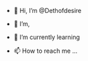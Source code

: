 - 👋 Hi, I’m @Dethofdesire
- 👀 I’m, 
- 🌱 I’m currently learning 

- 📫 How to reach me ...

<!---
Dethofdesire/Dethofdesire is a ✨ special Shalynne444@gmail.com repository because its `README.md` (this file) appears on your GitHub profile.
You can click the Preview link to take a look at your changes.
--->
